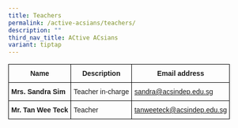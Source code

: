 ```yaml
---
title: Teachers
permalink: /active-acsians/teachers/
description: ""
third_nav_title: ACtive ACsians
variant: tiptap
---
```

<style type="text/css">
.tg  {border-collapse:collapse;border-spacing:0;}
.tg td{border-color:black;border-style:solid;border-width:1px;font-family:Arial, sans-serif;font-size:14px;
  overflow:hidden;padding:10px 5px;word-break:normal;}
.tg th{border-color:black;border-style:solid;border-width:1px;font-family:Arial, sans-serif;font-size:14px;
  font-weight:normal;overflow:hidden;padding:10px 5px;word-break:normal;}
.tg .tg-cly1{text-align:left;vertical-align:middle}
.tg .tg-1wig{font-weight:bold;text-align:left;vertical-align:top}
.tg .tg-vy94{color:#00E;text-align:left;vertical-align:top}
.tg .tg-wa1i{font-weight:bold;text-align:center;vertical-align:middle}
.tg .tg-yla0{font-weight:bold;text-align:left;vertical-align:middle}
</style>
<table class="tg">
<thead>
  <tr>
    <th class="tg-wa1i">Name</th>
    <th class="tg-wa1i">Description</th>
    <th class="tg-wa1i">Email address</th>
  </tr>
</thead>
<tbody>
  <tr>
    <td class="tg-yla0">Mrs. Sandra Sim</td>
    <td class="tg-cly1">Teacher in-charge</td>
    <td class="tg-vy94"><a href="mailto:sandra@acsindep.edu.sg"><span style="text-decoration:none;background-color:transparent">sandra@acsindep.edu.sg</span></a></td>
  </tr>
  <tr>
    <td class="tg-1wig">Mr. Tan Wee Teck</td>
    <td class="tg-cly1">Teacher</td>
    <td class="tg-vy94"><a href="mailto:tanweeteck@acsindep.edu.sg"><span style="text-decoration:none;background-color:transparent">tanweeteck@acsindep.edu.sg</span></a></td>
  </tr>
</tbody>
</table>